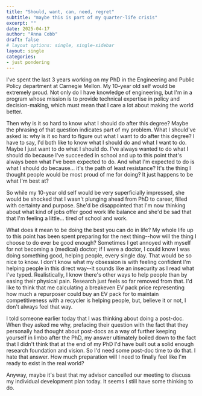 ```yaml
---
title: "Should, want, can, need, regret"
subtitle: "maybe this is part of my quarter-life crisis"
excerpt: ""
date: 2025-04-17
author: "Anna Cobb"
draft: false
# layout options: single, single-sidebar
layout: single
categories:
- just pondering
---
```


I've spent the last 3 years working on my PhD in the Engineering and Public Policy department at Carnegie Mellon. My 10-year old self would be extremely proud. Not only do I have knowledge of engineering, but I'm in a program whose mission is to provide technical expertise in policy and decision-making, which must mean that I care a lot about making the world better.

Then why is it so hard to know what I should do after this degree? Maybe the phrasing of that question indicates part of my problem. What I should've asked is: why is it so hard to figure out what I want to do after this degree? I have to say, I'd both like to know what I should do and what I want to do. Maybe I just want to do what I should do. I've always wanted to do what I should do because I've succeeded in school and up to this point that's always been what I've been expected to do. And what I'm expected to do is what I should do because... it's the path of least resistance? It's the thing I thought people would be most proud of me for doing? It just happens to be what I'm best at?

So while my 10-year old self would be very superficially impressed, she would be shocked that I wasn't plunging ahead from PhD to career, filled with certainty and purpose. She'd be disappointed that I'm now thinking about what kind of jobs offer good work life balance and she'd be sad that that I'm feeling a little... tired of school and work. 

What does it mean to be doing the best you can do in life? My whole life up to this point has been spent preparing for the next thing--how will the thing I choose to do ever be good enough? Sometimes I get annoyed with myself for not becoming a (medical) doctor; if I were a doctor, I could know I was doing something good, helping people, every single day. That would be so nice to know. I don't know what my obsession is with feeling confident I'm helping people in this direct way--it sounds like an insecurity as I read what I've typed. Realistically, I know there's other ways to help people than by easing their physical pain. Research just feels so far removed from that. I'd like to think that me calculating a breakeven EV pack price representing how much a repurposer could buy an EV pack for to maintain competitiveness with a recycler is helping people, but, believe it or not, I don't always feel that way. 

I told someone earlier today that I was thinking about doing a post-doc. When they asked me why, prefacing their question with the fact that they personally had thought about post-docs as a way of further keeping yourself in limbo after the PhD, my answer ultimately boiled down to the fact that I didn't think that at the end of my PhD I'd have built out a solid enough research foundation and vision. So I'd need some post-doc time to do that. I hate that answer. How much preparation will I need to finally feel like I'm ready to exist in the real world? 

Anyway, maybe it's best that my advisor cancelled our meeting to discuss my individual development plan today. It seems I still have some thinking to do.